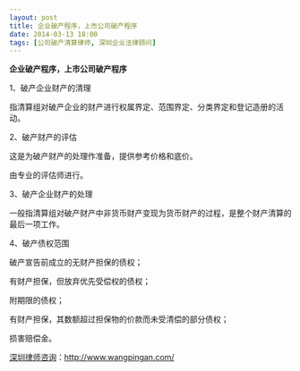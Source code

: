 ```yaml
---
layout: post
title: 企业破产程序，上市公司破产程序
date: 2014-03-13 18:00
tags: [公司破产清算律师, 深圳企业法律顾问]
---
```

<strong>企业破产程序，上市公司破产程序</strong>

1、破产企业财产的清理

指清算组对破产企业的财产进行权属界定、范围界定、分类界定和登记造册的活动。

2、破产财产的评估

这是为破产财产的处理作准备，提供参考价格和底价。

由专业的评估师进行。

3、破产企业财产的处理

一般指清算组对破产财产中非货币财产变现为货币财产的过程，是整个财产清算的最后一项工作。

4、破产债权范围

破产宣告前成立的无财产担保的债权；

有财产担保，但放弃优先受偿权的债权；

附期限的债权；

有财产担保，其数额超过担保物的价款而未受清偿的部分债权；

损害赔偿金。

<a href="http://www.wangpingan.com/">深圳律师咨询</a>：<a href="http://www.wangpingan.com/">http://www.wangpingan.com/</a>

